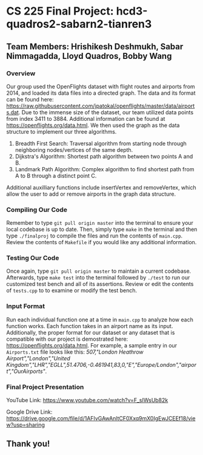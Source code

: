 # CS 225 Final Project: hcd3-quadros2-sabarn2-tianren3
## Team Members: Hrishikesh Deshmukh, Sabar Nimmagadda, Lloyd Quadros, Bobby Wang

### Overview
Our group used the OpenFlights dataset with flight routes and airports from 2014, and loaded its data files into a directed graph.  The data and its format can be found here: https://raw.githubusercontent.com/jpatokal/openflights/master/data/airports.dat.  Due to the immense size of the dataset, our team utilized data points from index 3411 to 3884.  Additional information can be found at https://openflights.org/data.html.  We then used the graph as the data structure to implement our three algorithms.  

1. Breadth First Search: Traversal algorithm from starting node through neighboring nodes/vertices of the same depth.
2. Dijkstra's Algorithm: Shortest path algorithm between two points A and B.
3. Landmark Path Algorithm: Complex algorithm to find shortest path from A to B through a distinct point C.

Additional auxilliary functions include insertVertex and removeVertex, which allow the user to add or remove airports in the graph data structure.

### Compiling Our Code
Remember to type `git pull origin master` into the terminal to ensure your local codebase is up to date.  Then, simply type `make` in the terminal and then type `./finalproj` to compile the files and run the contents of `main.cpp`.  Review the contents of `Makefile` if you would like any additional information.

### Testing Our Code
Once again, type `git pull origin master` to maintain a current codebase.  Afterwards, type `make test` into the terminal followed by `./test` to run our customized test bench and all of its assertions.  Review or edit the contents of `tests.cpp` to to examine or modify the test bench.

### Input Format
Run each individual function one at a time in `main.cpp` to analyze how each function works.  Each function takes in an airport name as its input.  Additionally, the proper format for our dataset or any dataset that is compatible with our project is demostrated here: https://openflights.org/data.html.  For example, a sample entry in our `Airports.txt` file looks like this: *507,"London Heathrow Airport","London","United Kingdom","LHR","EGLL",51.4706,-0.461941,83,0,"E","Europe/London","airport","OurAirports"*.

### Final Project Presentation
YouTube Link: https://www.youtube.com/watch?v=F_sIWsUb82k

Google Drive Link: https://drive.google.com/file/d/1AFIvGAwAnltCF0Xxq9mX0IgEwJCEEf18/view?usp=sharing

## Thank you!

